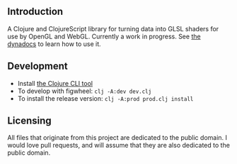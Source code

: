 ## Introduction

A Clojure and ClojureScript library for turning data into GLSL shaders for use by OpenGL and WebGL. Currently a work in progress. See [the dynadocs](https://oakes.github.io/iglu/) to learn how to use it.

## Development

* Install [the Clojure CLI tool](https://clojure.org/guides/getting_started#_clojure_installer_and_cli_tools)
* To develop with figwheel: `clj -A:dev dev.clj`
* To install the release version: `clj -A:prod prod.clj install`

## Licensing

All files that originate from this project are dedicated to the public domain. I would love pull requests, and will assume that they are also dedicated to the public domain.
